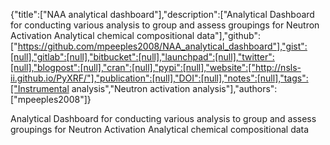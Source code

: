 {"title":["NAA analytical dashboard"],"description":["Analytical Dashboard for conducting various analysis to group and assess groupings for Neutron Activation Analytical chemical compositional data"],"github":["https://github.com/mpeeples2008/NAA_analytical_dashboard"],"gist":[null],"gitlab":[null],"bitbucket":[null],"launchpad":[null],"twitter":[null],"blogpost":[null],"cran":[null],"pypi":[null],"website":["http://nsls-ii.github.io/PyXRF/"],"publication":[null],"DOI":[null],"notes":[null],"tags":["Instrumental analysis","Neutron activation analysis"],"authors":["mpeeples2008"]}

Analytical Dashboard for conducting various analysis to group and assess groupings for Neutron Activation Analytical chemical compositional data